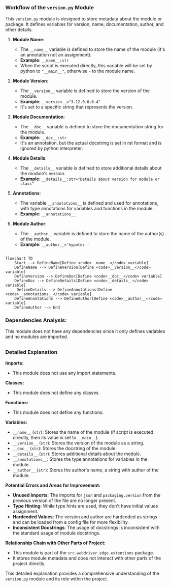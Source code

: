 ## <algorithm>

### Workflow of the `version.py` Module

This `version.py` module is designed to store metadata about the module or package. It defines variables for version, name, documentation, author, and other details.

1.  **Module Name**:
    *   The `__name__` variable is defined to store the name of the module (it's an annotation not an assignment).
    *   **Example**: `__name__:str`
    *   When the script is executed directly, this variable will be set by python to `"__main__"`, otherwise - to the module name.

2.  **Module Version**:
    *  The `__version__` variable is defined to store the version of the module.
    *   **Example**: `__version__="3.12.0.0.0.4"`
    *  It's set to a specific string that represents the version.

3.  **Module Documentation**:
    *   The `__doc__` variable is defined to store the documentation string for the module.
    *   **Example**: `__doc__:str`
    *  It's an annotation, but the actual docstring is set in rst format and is ignored by python interpreter.

4.  **Module Details**:
    *   The `__details__` variable is defined to store additional details about the module's version.
    *   **Example**: `__details__:str="Details about version for module or class"`

5.  **Annotations**:
    *  The variable `__annotations__` is defined and used for annotations, with type annotations for variables and functions in the module.
     * **Example**: `__annotations__`

6.  **Module Author**:
    *   The `__author__` variable is defined to store the name of the author(s) of the module.
    *   **Example**: `__author__='hypotez '`

## <mermaid>

```mermaid
flowchart TD
    Start --> DefineName[Define <code>__name__</code> variable]
    DefineName --> DefineVersion[Define <code>__version__</code> variable]
    DefineVersion --> DefineDoc[Define <code>__doc__</code> variable]
    DefineDoc --> DefineDetails[Define <code>__details__</code> variable]
     DefineDetails --> DefineAnnotations[Define <code>__annotations__</code> variable]
    DefineAnnotations --> DefineAuthor[Define <code>__author__</code> variable]
    DefineAuthor --> End
```

### Dependencies Analysis:

This module does not have any dependencies since it only defines variables and no modules are imported.

## <explanation>

### Detailed Explanation

**Imports:**

*   This module does not use any import statements.

**Classes:**

*   This module does not define any classes.

**Functions:**

*   This module does not define any functions.

**Variables:**

*   `__name__` (`str`):  Stores the name of the module (if script is executed directly, then its value is set to `__main__`).
*   `__version__` (`str`):  Stores the version of the module as a string.
*   `__doc__` (`str`):  Stores the docstring of the module.
*  `__details__` (`str`): Stores additional details about the module.
*  `__annotations__`:  Stores the type annotations for variables in the module.
*  `__author__` (`str`): Stores the author's name, a string with author of the module.

**Potential Errors and Areas for Improvement:**

*  **Unused Imports**:  The imports for `json` and `packaging.version` from the previous version of the file are no longer present.
*  **Type Hinting**: While type hints are used, they don't have initial values assignment.
*   **Hardcoded Values**: The version and author are hardcoded as strings and can be loaded from a config file for more flexibility.
*    **Inconsistent Docstrings**: The usage of docstrings is inconsistent with the standard usage of module docstrings.

**Relationship Chain with Other Parts of Project:**

*   This module is part of the `src.webdriver.edge.extentions` package.
*  It stores module metadata and does not interact with other parts of the project directly.

This detailed explanation provides a comprehensive understanding of the `version.py` module and its role within the project.